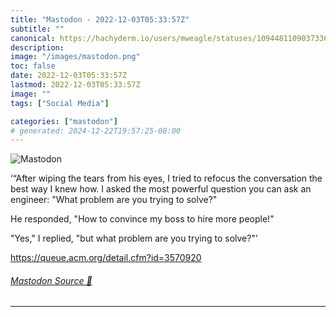```yaml
---
title: "Mastodon - 2022-12-03T05:33:57Z"
subtitle: ""
canonical: https://hachyderm.io/users/mweagle/statuses/109448110903733657
description:
image: "/images/mastodon.png"
toc: false
date: 2022-12-03T05:33:57Z
lastmod: 2022-12-03T05:33:57Z
image: ""
tags: ["Social Media"]

categories: ["mastodon"]
# generated: 2024-12-22T19:57:25-08:00
---
```

![Mastodon](/images/mastodon.png)

<p>‘“After wiping the tears from his eyes, I tried to refocus the conversation the best way I knew how. I asked the most powerful question you can ask an engineer: &quot;What problem are you trying to solve?&quot;</p><p>He responded, &quot;How to convince my boss to hire more people!&quot;</p><p>&quot;Yes,&quot; I replied, &quot;but what problem are you trying to solve?&quot;’</p><p><a href="https://queue.acm.org/detail.cfm?id=3570920" target="_blank" rel="nofollow noopener noreferrer" translate="no"><span class="invisible">https://</span><span class="ellipsis">queue.acm.org/detail.cfm?id=35</span><span class="invisible">70920</span></a></p>


###### [Mastodon Source 🐘](https://hachyderm.io/@mweagle/109448110903733657)

___
